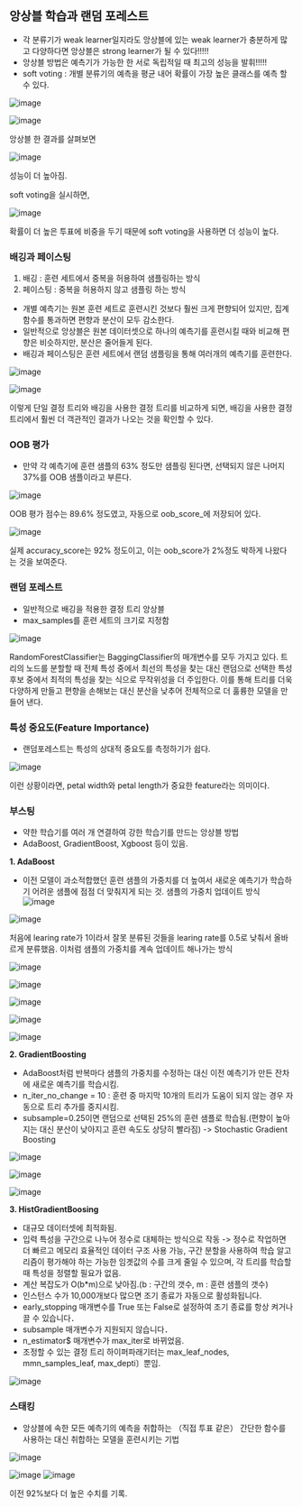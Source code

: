 ## 앙상블 학습과 랜덤 포레스트

- 각 분류기가 weak learner일지라도 앙상블에 있는 weak learner가 충분하게 많고 다양하다면 앙상블은 strong learner가 될 수 있다!!!!!
- 앙상블 방법은 예측기가 가능한 한 서로 독립적일 때 최고의 성능을 발휘!!!!!
- soft voting : 개별 분류기의 예측을 평균 내어 확률이 가장 높은 클래스를 예측 할 수 있다.

![image](https://github.com/user-attachments/assets/600ca74c-66cc-4ad4-a10f-76c577e37198)

![image](https://github.com/user-attachments/assets/91796d2f-ef97-41f0-8f25-38d1c517bc73)

앙상블 한 결과를 살펴보면

![image](https://github.com/user-attachments/assets/a43f2161-4ace-491e-844f-6d05bdffc928)

성능이 더 높아짐.


soft voting을 실시하면, 

![image](https://github.com/user-attachments/assets/9794dffb-bb98-48a7-b7f0-9ce203e04ff7)

확률이 더 높은 투표에 비중을 두기 때문에 soft voting을 사용하면 더 성능이 높다.

### 배깅과 페이스팅
1. 배깅 : 훈련 세트에서 중복을 허용하여 샘플링하는 방식
2. 페이스팅 : 중복을 허용하지 않고 샘플링 하는 방식

- 개별 예측기는 원본 훈련 세트로 훈련시킨 것보다 훨씬 크게 편향되어 있지만, 집계 함수를 통과하면 편향과 분산이 모두 감소한다.
- 일반적으로 앙상블은 원본 데이터셋으로 하나의 예측기를 훈련시킬 때와 비교해 편향은 비슷하지만, 분산은 줄어들게 된다.
- 배깅과 페이스팅은 훈련 세트에서 랜덤 샘플링을 통해 여러개의 예측기를 훈련한다.

![image](https://github.com/user-attachments/assets/59c6b283-df85-48f0-bf46-b5a5acc98290)

![image](https://github.com/user-attachments/assets/dee29479-cbc4-46f8-836b-48db5e2cf409)

이렇게 단일 결정 트리와 배깅을 사용한 결정 트리를 비교하게 되면, 배깅을 사용한 결정 트리에서 훨씬 더 객관적인 결과가 나오는 것을 확인할 수 있다.

### OOB 평가
- 만약 각 예측기에 훈련 샘플의 63% 정도만 샘플링 된다면, 선택되지 않은 나머지 37%를 OOB 샘플이라고 부른다.

![image](https://github.com/user-attachments/assets/3a8b6783-ef73-4545-a121-b9d8ede812ad)

OOB 평가 점수는 89.6% 정도였고, 자동으로 oob_score_에 저장되어 있다.

![image](https://github.com/user-attachments/assets/3f80619b-978c-424f-a733-438613ca6410)

실제 accuracy_score는 92% 정도이고, 이는 oob_score가 2%정도 박하게 나왔다는 것을 보여준다.

### 랜덤 포레스트
- 일반적으로 배깅을 적용한 결정 트리 앙상블
- max_samples를 훈련 세트의 크기로 지정함

![image](https://github.com/user-attachments/assets/b7668f1e-1fa4-468d-8171-f5fa0d282fd1)

RandomForestClassifier는 BaggingClassifier의 매개변수를 모두 가지고 있다. 트리의 노드를 분할할 때 전체 특성 중에서 최선의 특성을 찾는 대신 랜덤으로 선택한 특성 후보 중에서 최적의 특성을 찾는 식으로
무작위성을 더 주입한다. 이를 통해 트리를 더욱 다양하게 만들고 편향을 손해보는 대신 분산을 낮추어 전체적으로 더 훌륭한 모델을 만들어 낸다.

### 특성 중요도(Feature Importance)
- 랜덤포레스트는 특성의 상대적 중요도를 측정하기가 쉽다.

![image](https://github.com/user-attachments/assets/e88486cc-6b73-4239-92bf-72b977210902)

이런 상황이라면, petal width와 petal length가 중요한 feature라는 의미이다.

### 부스팅
- 약한 학습기를 여러 개 연결하여 강한 학습기를 만드는 앙상블 방법
- AdaBoost, GradientBoost, Xgboost 등이 있음.

**1. AdaBoost**
- 이전 모델이 과소적합했던 훈련 샘플의 가중치를 더 높여서 새로운 예측기가 학습하기 어려운 샘플에 점점 더 맞춰지게 되는 것. 샘플의 가중치 업데이트 방식
![image](https://github.com/user-attachments/assets/8efa57f4-f01e-43d5-bf87-4f367f1cee48)

![image](https://github.com/user-attachments/assets/dba27794-7227-43e1-b96a-2ce6938a4996)

처음에 learing rate가 1이라서 잘못 분류된 것들을 learing rate를 0.5로 낮춰서 올바르게 분류했음. 이처럼 샘플의 가중치를 계속 업데이트 해나가는 방식

![image](https://github.com/user-attachments/assets/5949a734-20ee-42f7-b17d-cd2fd9f6c2f3)

![image](https://github.com/user-attachments/assets/cf3049dd-3381-47da-a918-678e053e9549)

![image](https://github.com/user-attachments/assets/22b42a63-5ea9-46c2-a87d-1914fbfe2abf)

![image](https://github.com/user-attachments/assets/22e2c1b8-8ea2-49c8-b434-54144acde6e1)

![image](https://github.com/user-attachments/assets/5341b6bf-9cc9-4801-8ca0-5a730cebe3b0)

**2. GradientBoosting**
- AdaBoost처럼 반복마다 샘플의 가중치를 수정하는 대신 이전 예측기가 만든 잔차에 새로운 예측기를 학습시킴.
- n_iter_no_change = 10 : 훈련 중 마지막 10개의 트리가 도움이 되지 않는 경우 자동으로 트리 추가를 중지시킴.
- subsample=0.25이면 랜덤으로 선택된 25%의 훈련 샘플로 학습됨.(편향이 높아지는 대신 분산이 낮아지고 훈련 속도도 상당히 빨라짐) -> Stochastic Gradient Boosting

![image](https://github.com/user-attachments/assets/f5d94376-f63e-4ed2-9297-38829be80ddb)

![image](https://github.com/user-attachments/assets/d8e60e33-8f87-4532-acd7-874d762643e0)

![image](https://github.com/user-attachments/assets/097eee11-6f80-4089-94ee-1ed041505448)

**3. HistGradientBoosing**
- 대규모 데이터셋에 최적화됨.
- 입력 특성을 구간으로 나누어 정수로 대체하는 방식으로 작동 -> 정수로 작업하면 더 빠르고 메모리 효율적인 데이터 구조 사용 가능,
구간 분할을 사용하여 학습 알고리즘이 평가해야 하는 가능한 임곗값의 수를 크게 줄일 수 있으며, 각 트리를 학습할 때 특성을 정렬할 필요가 없음.
- 계산 복잡도가 O(b*m)으로 낮아짐.(b : 구간의 갯수, m : 훈련 샘플의 갯수)
- 인스턴스 수가 10,000개보다 많으면 조기 종료가 자동으로 활성화됩니다.
- early_stopping 매개변수를 True 또는 False로 설정하여 조기 종료를 항상 켜거나 끌 수 있습니다． 
- subsample 매개변수가 지원되지 않습니다． 
- n_estimator$ 매개변수가 max_iter로 바뀌었음.
- 조정할 수 있는 결정 트리 하이퍼파래기터는 max_leaf_nodes, mmn_samples_leaf, max_depti〕뿐임.

![image](https://github.com/user-attachments/assets/a46ccdf4-7453-4238-8a98-040868b8c5a1)

### 스태킹
-  앙상블에 속한 모든 예측기의 예측을 취합하는 （직접 투표 같은） 간단한 
함수를 사용하는 대신 취합하는 모델을 훈련시키는 기법

![image](https://github.com/user-attachments/assets/b924ae75-6cdb-48a8-ae8b-1a31cba832d2)

![image](https://github.com/user-attachments/assets/d4e04964-eb6e-4424-8804-3392a2ca6067)
![image](https://github.com/user-attachments/assets/cfc11586-a660-4b89-8956-e098542bc9cf)

이전 92%보다 더 높은 수치를 기록.



